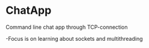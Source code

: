 # ChatApp


Command line chat app through TCP-connection

-Focus is on learning about sockets and multithreading
